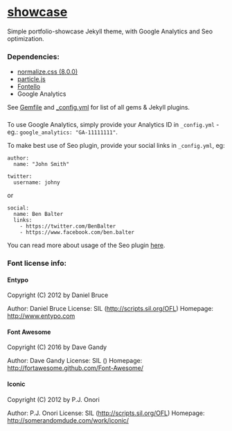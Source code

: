 # [showcase](https://vllur.github.io/showcase/)

Simple portfolio-showcase Jekyll theme, with Google Analytics and Seo optimization.

### Dependencies:
  - [normalize.css (8.0.0)](https://github.com/necolas/normalize.css/)
  - [particle.js](https://github.com/VincentGarreau/particles.js/)
  - [Fontello](http://fontello.com/)
  - Google Analytics

See [Gemfile](./Gemfile) and [_config.yml](./_config.yml) for list of all gems & Jekyll plugins.

###
To use Google Analytics, simply provide your Analytics ID in ```_config.yml``` - eg.: ```google_analytics: "GA-11111111"```.

To make best use of Seo plugin, provide your social links in ```_config.yml```, eg:
```
author:
  name: "John Smith"

twitter:
  username: johny
```
or
```
social:
  name: Ben Balter
  links:
    - https://twitter.com/BenBalter
    - https://www.facebook.com/ben.balter
```

You can read more about usage of the Seo plugin [here](https://github.com/jekyll/jekyll-seo-tag/blob/master/docs/usage.md).

### Font license info:
#### Entypo
   Copyright (C) 2012 by Daniel Bruce

   Author:    Daniel Bruce
   License:   SIL (http://scripts.sil.org/OFL)
   Homepage:  http://www.entypo.com
#### Font Awesome
   Copyright (C) 2016 by Dave Gandy

   Author:    Dave Gandy
   License:   SIL ()
   Homepage:  http://fortawesome.github.com/Font-Awesome/
#### Iconic
   Copyright (C) 2012 by P.J. Onori

   Author:    P.J. Onori
   License:   SIL (http://scripts.sil.org/OFL)
   Homepage:  http://somerandomdude.com/work/iconic/
   
